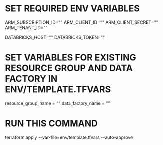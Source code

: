 # SET REQUIRED ENV VARIABLES
ARM_SUBSCRIPTION_ID=""
ARM_CLIENT_ID=""
ARM_CLIENT_SECRET=""
ARM_TENANT_ID=""

DATABRICKS_HOST=""
DATABRICKS_TOKEN=""


# SET VARIABLES FOR EXISTING RESOURCE GROUP AND DATA FACTORY IN ENV/TEMPLATE.TFVARS
resource_group_name = ""
data_factory_name   = ""

# RUN THIS COMMAND
terraform apply --var-file=env/template.tfvars  --auto-approve


